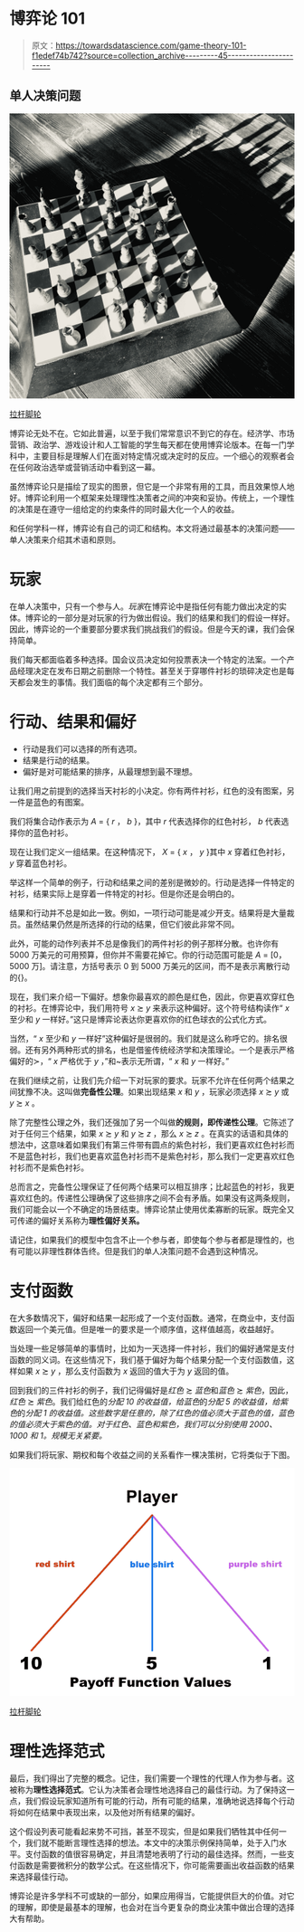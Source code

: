 # 博弈论 101

> 原文：<https://towardsdatascience.com/game-theory-101-f1edef74b742?source=collection_archive---------45----------------------->

## 单人决策问题

![](img/0a476198ea77b31b9b2264e7eaea968f.png)

[拉杆脚轮](https://medium.com/u/4d32c78bd7f8?source=post_page-----f1edef74b742--------------------------------)

博弈论无处不在。它如此普遍，以至于我们常常意识不到它的存在。经济学、市场营销、政治学、游戏设计和人工智能的学生每天都在使用博弈论版本。在每一门学科中，主要目标是理解人们在面对特定情况或决定时的反应。一个细心的观察者会在任何政治选举或营销活动中看到这一幕。

虽然博弈论只是描绘了现实的图景，但它是一个非常有用的工具，而且效果惊人地好。博弈论利用一个框架来处理理性决策者之间的冲突和妥协。传统上，一个理性的决策是在遵守一组给定的约束条件的同时最大化一个人的收益。

和任何学科一样，博弈论有自己的词汇和结构。本文将通过最基本的决策问题——单人决策来介绍其术语和原则。

# 玩家

在单人决策中，只有一个参与人。*玩家*在博弈论中是指任何有能力做出决定的实体。博弈论的一部分是对玩家的行为做出假设。我们的结果和我们的假设一样好。因此，博弈论的一个重要部分要求我们挑战我们的假设。但是今天的课，我们会保持简单。

我们每天都面临着多种选择。国会议员决定如何投票表决一个特定的法案。一个产品经理决定在发布日期之前删除一个特性。甚至关于穿哪件衬衫的琐碎决定也是每天都会发生的事情。我们面临的每个决定都有三个部分。

# 行动、结果和偏好

*   行动是我们可以选择的所有选项。
*   结果是行动的结果。
*   偏好是对可能结果的排序，从最理想到最不理想。

让我们用之前提到的选择当天衬衫的小决定。你有两件衬衫，红色的没有图案，另一件是蓝色的有图案。

我们将集合动作表示为 *A* = { *r* ， *b* }，其中 *r* 代表选择你的红色衬衫， *b* 代表选择你的蓝色衬衫。

现在让我们定义一组结果。在这种情况下， *X* = { *x* ， *y* }其中 *x* 穿着红色衬衫， *y* 穿着蓝色衬衫。

举这样一个简单的例子，行动和结果之间的差别是微妙的。行动是选择一件特定的衬衫，结果实际上是穿着一件特定的衬衫。但是你还是会明白的。

结果和行动并不总是如此一致。例如，一项行动可能是减少开支。结果将是大量裁员。虽然结果仍然是所选择的行动的结果，但它们彼此非常不同。

此外，可能的动作列表并不总是像我们的两件衬衫的例子那样分散。也许你有 5000 万美元的可用预算，但你并不需要花掉它。你的行动范围可能是 *A* = [$0，$ 5000 万]。请注意，方括号表示 0 到 5000 万美元的区间，而不是表示离散行动的{}。

现在，我们来介绍一下偏好。想象你最喜欢的颜色是红色，因此，你更喜欢穿红色的衬衫。在博弈论中，我们用符号 *x* ≿ *y* 来表示这种偏好。这个符号结构读作“ *x* 至少和 *y* 一样好。”这只是博弈论表达你更喜欢你的红色球衣的公式化方式。

当然，“ *x* 至少和 *y* 一样好”这种偏好是很弱的。我们就是这么称呼它的。排名很弱。还有另外两种形式的排名，也是借鉴传统经济学和决策理论。一个是表示严格偏好的≻，“ *x* 严格优于 *y* ，”和~表示无所谓，“ *x* 和 *y* 一样好。”

在我们继续之前，让我们先介绍一下对玩家的要求。玩家不允许在任何两个结果之间犹豫不决。这叫做**完备性公理**。如果出现结果 *x* 和 *y* ，玩家必须选择 *x* ≿ *y* 或 *y* ≿ *x* 。

除了完整性公理之外，我们还强加了另一个叫做**的规则，即传递性公理**。它陈述了对于任何三个结果，如果 *x* ≿ *y* 和 *y* ≿ *z* ，那么 *x* ≿ *z* 。在真实的话语和具体的想法中，这意味着如果我们有第三件带有圆点的紫色衬衫，我们更喜欢红色衬衫而不是蓝色衬衫，我们也更喜欢蓝色衬衫而不是紫色衬衫，那么我们一定更喜欢红色衬衫而不是紫色衬衫。

总而言之，完备性公理保证了任何两个结果可以相互排序；比起蓝色的衬衫，我更喜欢红色的。传递性公理确保了这些排序之间不会有矛盾。如果没有这两条规则，我们可能会以一个不确定的场景结束。博弈论禁止使用优柔寡断的玩家。既完全又可传递的偏好关系称为**理性偏好关系。**

请记住，如果我们的模型中包含不止一个参与者，即使每个参与者都是理性的，也有可能以非理性群体告终。但是我们的单人决策问题不会遇到这种情况。

# 支付函数

在大多数情况下，偏好和结果一起形成了一个支付函数。通常，在商业中，支付函数返回一个美元值。但是唯一的要求是一个顺序值，这样值越高，收益越好。

当处理一些足够简单的事情时，比如为一天选择一件衬衫，我们的偏好通常是支付函数的同义词。在这些情况下，我们基于偏好为每个结果分配一个支付函数值，这样如果 *x* ≿ *y* ，那么支付函数为 *x* 返回的值大于为 *y* 返回的值。

回到我们的三件衬衫的例子，我们记得偏好是*红色* ≿ *蓝色*和*蓝色* ≿ *紫色*，因此，*红色* ≿ *紫色*。我们给红色的*分配 10 的收益值，给蓝色*的*分配 5 的收益值，给紫色*的*分配 1 的收益值。这些数字是任意的，除了红色的值必须大于蓝色的值，蓝色的值必须大于紫色的值。对于红色、蓝色和紫色，我们可以分别使用 2000、1000 和 1。规模无关紧要。*

如果我们将玩家、期权和每个收益之间的关系看作一棵决策树，它将类似于下图。

![](img/79b94a12589147bf8829d62e3ccc32ba.png)

[拉杆脚轮](https://medium.com/u/4d32c78bd7f8?source=post_page-----f1edef74b742--------------------------------)

# 理性选择范式

最后，我们得出了完整的概念。记住，我们需要一个理性的代理人作为参与者。这被称为**理性选择范式**。它认为决策者会理性地选择自己的最佳行动。为了保持这一点，我们假设玩家知道所有可能的行动，所有可能的结果，准确地说选择每个行动将如何在结果中表现出来，以及他对所有结果的偏好。

这个假设列表可能看起来势不可挡，甚至不现实，但是如果我们牺牲其中任何一个，我们就不能断言理性选择的想法。本文中的决策示例保持简单，处于入门水平。支付函数的值很容易确定，并且清楚地表明了行动的最佳选择。然而，一些支付函数是需要微积分的数学公式。在这些情况下，你可能需要画出收益函数的结果来选择最佳行动。

博弈论是许多学科不可或缺的一部分，如果应用得当，它能提供巨大的价值。对它的理解，即使是最基本的理解，也会对在当今更复杂的商业决策中做出合理的选择大有帮助。
